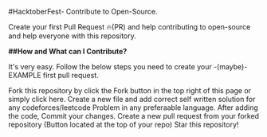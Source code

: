 #HacktoberFest- Contribute to Open-Source.

Create your first Pull Request 🔥(PR) and help contributing to open-source and help everyone with this repository.



**##How and What can I Contribute?**

It's very easy. Follow the below steps you need to create your -(maybe)- EXAMPLE first pull request.

Fork this repository by click the Fork button in the top right of this page or simply click here.
Create a new file and add correct self written solution for any codeforces/leetcode Problem in any preferaable language.
After adding the code, Commit your changes.
Create a new pull request from your forked repository (Button located at the top of your repo)
Star this repository!
